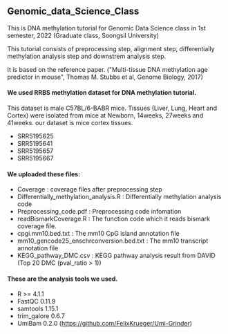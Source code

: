 ## Genomic_data_Science_Class

This is DNA methylation tutorial for Genomic Data Science class in 1st semester, 2022 (Graduate class, Soongsil University)

This tutorial consists of preprocessing step, alignment step, differentially methylation analysis step and downstrem analysis step.

It is based on the reference paper. ("Multi-tissue DNA methylation age predictor in mouse", Thomas M. Stubbs et al, Genome Biology, 2017)

#### We used RRBS methylation dataset for DNA methylation tutorial.
This dataset is male C57BL/6-BABR mice.
Tissues (Liver, Lung, Heart and Cortex) were isolated from mice at Newborn, 14weeks, 27weeks and 41weeks.
our dataset is mice cortex tissues.
* SRR5195625
* SRR5195641
* SRR5195657
* SRR5195667

#### We uploaded these files:
* Coverage : coverage files after preprocessing step
* Differentially_methylation_analysis.R : Differentially methylation analysis code
* Preprocessing_code.pdf : Preprocessing code infomation
* readBismarkCoverage.R : The function code which it reads bismark coverage file.
* cpgi.mm10.bed.txt : The mm10 CpG island annotation file
* mm10_gencode25_enschrconversion.bed.txt : The mm10 transcript annotation file
* KEGG_pathway_DMC.csv : KEGG pathway analysis result from DAVID (Top 20 DMC (pval_ratio > 1))

#### These are the analysis tools we used.
* R >= 4.1.1
* FastQC 0.11.9
* samtools 1.15.1
* trim_galore 0.6.7
* UmiBam 0.2.0 (https://github.com/FelixKrueger/Umi-Grinder)
